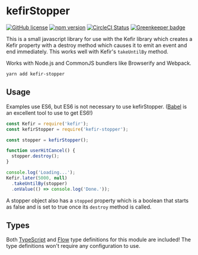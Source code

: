 # kefirStopper

[![GitHub license](https://img.shields.io/badge/license-MIT-blue.svg)](https://github.com/Macil/kefir-stopper/blob/master/LICENSE.txt) [![npm version](https://img.shields.io/npm/v/kefir-stopper.svg?style=flat)](https://www.npmjs.com/package/kefir-stopper) [![CircleCI Status](https://circleci.com/gh/Macil/kefir-stopper.svg?style=shield)](https://circleci.com/gh/Macil/kefir-stopper) [![Greenkeeper badge](https://badges.greenkeeper.io/Macil/kefir-stopper.svg)](https://greenkeeper.io/)

This is a small javascript library for use with the Kefir library which creates
a Kefir property with a destroy method which causes it to emit an event and end
immediately. This works well with Kefir's `takeUntilBy` method.

Works with Node.js and CommonJS bundlers like Browserify and Webpack.

    yarn add kefir-stopper

## Usage

Examples use ES6, but ES6 is not necessary to use kefirStopper.
([Babel](https://babeljs.io/) is an excellent tool to use to get ES6!)

```javascript
const Kefir = require('kefir');
const kefirStopper = require('kefir-stopper');

const stopper = kefirStopper();

function userHitCancel() {
  stopper.destroy();
}

console.log('Loading...');
Kefir.later(5000, null)
  .takeUntilBy(stopper)
  .onValue(() => console.log('Done.'));
```

A stopper object also has a `stopped` property which is a boolean that starts
as false and is set to true once its `destroy` method is called.

## Types

Both [TypeScript](https://www.typescriptlang.org/) and
[Flow](https://flowtype.org/) type definitions for this module are included!
The type definitions won't require any configuration to use.

